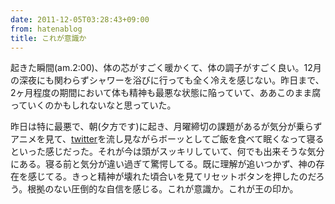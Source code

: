 ```yaml
---
date: 2011-12-05T03:28:43+09:00
from: hatenablog
title: これが意識か
---
```


<p>起きた瞬間(am.2:00)、体の芯がすごく暖かくて、体の調子がすごく良い。12月の深夜にも関わらずシャワーを浴びに行っても全く冷えを感じない。昨日まで、2ヶ月程度の期間において体も精神も最悪な状態に陥っていて、ああこのまま腐っていくのかもしれないなと思っていた。</p><p>昨日は特に最悪で、朝(夕方です)に起き、月曜締切の課題があるが気分が乗らずアニメを見て、<a class="keyword" href="http://d.hatena.ne.jp/keyword/twitter">twitter</a>を流し見ながらボーッとしてご飯を食べて眠くなって寝るといった感じだった。それが今は頭がスッキリしていて、何でも出来そうな気分にある。寝る前と気分が違い過ぎて驚愕してる。既に理解が追いつかず、神の存在を感じてる。きっと精神が壊れた頃合いを見てリセットボタンを押したのだろう。根拠のない圧倒的な自信を感じる。これが意識か。これが王の印か。</p>

